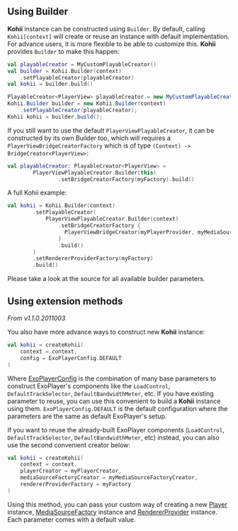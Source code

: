 ## Using Builder

**Kohii** instance can be constructed using `Builder`. By default, calling `Kohii[context]` will create or reuse an instance with default implementation. For advance users, it is more flexible to be able to customize this. **Kohii** provides `Builder` to make this happen:

```Kotlin tab=
val playableCreator = MyCustomPlayableCreator()
val builder = Kohii.Builder(context)
    .setPlayableCreator(playableCreator)
val kohii = builder.build()
```

```Java tab=
PlayableCreator<PlayerView> playableCreator = new MyCustomPlayableCreator();
Kohii.Builder builder = new Kohii.Builder(context)
    .setPlayableCreator(playableCreator);
Kohii kohii = builder.build();
```

If you still want to use the default `PlayerViewPlayableCreator`, it can be constructed by its own Builder too, which will requires a `PlayerViewBridgeCreatorFactory` which is of type `(Context) -> BridgeCreator<PlayerView>`:

```Kotlin tab=
val playableCreator: PlayableCreator<PlayerView> = 
        PlayerViewPlayableCreator.Builder(this)
                .setBridgeCreatorFactory(myFactory).build()
```

A full Kohii example:

```kotlin
val kohii = Kohii.Builder(context)
        .setPlayableCreator(
            PlayerViewPlayableCreator.Builder(context)
                .setBridgeCreatorFactory {
                  PlayerViewBridgeCreator(myPlayerProvider, myMediaSourceFactoryProvider)
                }
                .build()
        )
        .setRendererProviderFactory(myFactory)
        .build()
```

Please take a look at the source for all available builder parameters.

## Using extension methods

_From v1.1.0.2011003_

You also have more advance ways to construct new **Kohii** instance:

```kotlin
val kohii = createKohii(
    context = context,
    config = ExoPlayerConfig.DEFAULT
)
```

Where [ExoPlayerConfig](/api/kohii-exoplayer/kohii.v1.exoplayer/-exo-player-config/) is the combination of many base parameters to construct ExoPlayer's components like the `LoadControl`, `DefaultTrackSelector`, `DefaultBandwidthMeter`, etc. If you have existing parameter to reuse, you can use this convenient to build a **Kohii** instance using them. `ExoPlayerConfig.DEFAULT` is the default configuration where the parameters are the same as default ExoPlayer's setup.

If you want to reuse the already-built ExoPlayer components (`LoadControl`, `DefaultTrackSelector`, `DefaultBandwidthMeter`, etc) instead, you can also use the second convenient creator below:

```kotlin
val kohii = createKohii(
    context = context,
    playerCreator = myPlayerCreator,
    mediaSourceFactoryCreator = myMediaSourceFactoryCreator,
    rendererProviderFactory = myFactory
)
```

Using this method, you can pass your custom way of creating a new [Player](https://exoplayer.dev/doc/reference/com/google/android/exoplayer2/Player.html) instance,
[MediaSourceFactory](https://exoplayer.dev/doc/reference/com/google/android/exoplayer2/source/MediaSourceFactory.html) instance and [RendererProvider](/api/kohii-core/kohii.v1.core/-renderer-provider/) instance. Each parameter comes with a default value.
